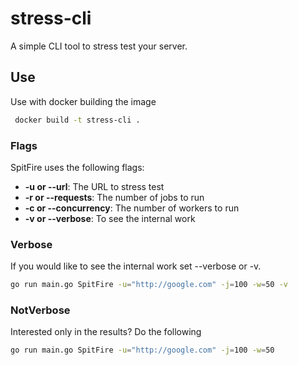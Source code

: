 # stress-cli

A simple CLI tool to stress test your server.

## Use
Use with docker building the image
```bash
 docker build -t stress-cli .
```

### Flags
SpitFire uses the following flags:
- **-u or --url**: The URL to stress test
- **-r or --requests**: The number of jobs to run
- **-c or --concurrency**: The number of workers to run
- **-v or --verbose**: To see the internal work

### Verbose 
If you would like to see the internal work
set --verbose or -v.
```bash
go run main.go SpitFire -u="http://google.com" -j=100 -w=50 -v
```
### NotVerbose
Interested only in the results? Do the following
```bash
go run main.go SpitFire -u="http://google.com" -j=100 -w=50
```
